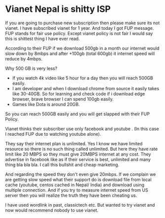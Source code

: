 # Vianet Nepal is shitty ISP


If you are going to purchase new subscription then please make sure its not vianet. I have subscribed vianet for 1 year. And today I got FUP message. FUP stands for fair use policy. Except vianet policy is not fair I would say this is shittest thing I have ever read.


According to their FUP if we download 500gb in a month our internet would slow down by 8mbps and after +100gb (total 600gb) it internet speed will reduce by 4mbps. 


Why 500 GB is very less?
- If you watch 4k video like 5 hour for a day then you will reach 500GB easily.
- I am developer and when I download chrome from source it easily takes like 30-40GB. So for learning and check code if i download edge browser, brave browser I can spend 100gb easily. 
- Games like Dota is around 20GB. 

So you can reach 500GB easily and you will get slapped with their FUP Policy.

Vianet thinks their subscriber use only facebook and youtube . (In this case I reached FUP due to watching youtube alone). 

They say their internet plan is unlimited. Yes I know we have limited resource so there is no such thing called unlimited. But here they have rate limit like 20 MBPS so they must give 20MBPS internet at any cost. They advertise in facebook like as if their service is best, unlimited and many thing bla bla bla. I call this bullshit and cheap marketing.


And regarding the speed they don't even give 20mbps. If we complain we are getting slow speed what their support do is download file from local cache (youtube, centos cached in Nepal/ India) and download using multiple connection. And if you try to measure internet speed from US server then you will realize the truth they have been cheating us.



I have used wordlink in past, classictech etc. But wanted to try vianet and now would recommend nobody to use vianet. 
